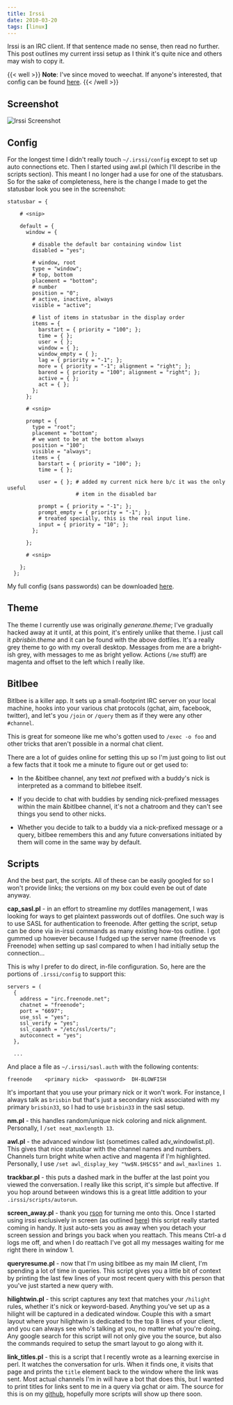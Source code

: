```yaml
---
title: Irssi
date: 2010-03-20
tags: [linux]
---
```


Irssi is an IRC client. If that sentence made no sense, then read no further.
This post outlines my current irssi setup as I think it's quite nice and others
may wish to copy it.

{{< well >}}
**Note**: I've since moved to weechat. If anyone's interested, that config can
be found [here][weechat].
{{< /well >}}

[weechat]: https://github.com/pbrisbin/dotfiles/tree/v1.0/tag-weechat

## Screenshot

![Irssi Screenshot](/images/irssi/irssi.png)

## Config

For the longest time I didn't really touch `~/.irssi/config` except to set up
auto connections etc. Then I started using awl.pl (which I'll describe in the
scripts section). This meant I no longer had a use for one of the statusbars. So
for the sake of completeness, here is the change I made to get the statusbar
look you see in the screenshot:

    statusbar = {

        # <snip>

        default = {
          window = {

            # disable the default bar containing window list
            disabled = "yes";

            # window, root
            type = "window";
            # top, bottom
            placement = "bottom";
            # number
            position = "0";
            # active, inactive, always
            visible = "active";

            # list of items in statusbar in the display order
            items = {
              barstart = { priority = "100"; };
              time = { };
              user = { };
              window = { };
              window_empty = { };
              lag = { priority = "-1"; };
              more = { priority = "-1"; alignment = "right"; };
              barend = { priority = "100"; alignment = "right"; };
              active = { };
              act = { };
            };
          };

          # <snip>

          prompt = {
            type = "root";
            placement = "bottom";
            # we want to be at the bottom always
            position = "100";
            visible = "always";
            items = {
              barstart = { priority = "100"; };
              time = { };

              user = { }; # added my current nick here b/c it was the only useful
                          # item in the disabled bar

              prompt = { priority = "-1"; };
              prompt_empty = { priority = "-1"; };
              # treated specially, this is the real input line.
              input = { priority = "10"; };
            };

          };

          # <snip>

        };
      };

My full config (sans passwords) can be downloaded
[here](http://github.com/pbrisbin/irssi-config).

## Theme

The theme I currently use was originally *generane.theme*; I've gradually hacked
away at it until, at this point, it's entirely unlike that theme. I just call it
*pbrisbin.theme* and it can be found with the above dotfiles. It's a really grey
theme to go with my overall desktop. Messages from me are a bright-ish grey,
with messages to me as bright yellow. Actions (`/me` stuff) are magenta and
offset to the left which I really like.

## Bitlbee

Bitlbee is a killer app. It sets up a small-footprint IRC server on your local
machine, hooks into your various chat protocols (gchat, aim, facebook, twitter),
and let's you `/join` or `/query` them as if they were any other `#channel`.

This is great for someone like me who's gotten used to `/exec -o foo` and other
tricks that aren't possible in a normal chat client.

There are a lot of guides online for setting this up so I'm just going to list
out a few facts that it took me a minute to figure out or get used to:

* In the &bitlbee channel, any text *not* prefixed with a buddy's nick 
  is interpreted as a command to bitlebee itself.

* If you decide to chat with buddies by sending nick-prefixed messages 
  within the main &bitlbee channel, it's not a chatroom and they can't 
  see things you send to other nicks.

* Whether you decide to talk to a buddy via a nick-prefixed message or a 
  query, bitlbee remembers this and any future conversations initiated 
  by them will come in the same way by default.

## Scripts

And the best part, the scripts. All of these can be easily googled
for so I won't provide links; the versions on my box could even be
out of date anyway.

**cap_sasl.pl** - in an effort to streamline my dotfiles management, I 
was looking for ways to get plaintext passwords out of dotfiles. One 
such way is to use SASL for authentication to freenode. After getting 
the script, setup can be done via in-irssi commands as many existing 
how-tos outline. I got gummed up however because I fudged up the server 
name (freenode vs Freenode) when setting up sasl compared to when I had 
initially setup the connection...

This is why I prefer to do direct, in-file configuration. So, here are 
the portions of `.irssi/config` to support this:

```
servers = (
  {
    address = "irc.freenode.net";
    chatnet = "freenode";
    port = "6697";
    use_ssl = "yes";
    ssl_verify = "yes";
    ssl_capath = "/etc/ssl/certs/";
    autoconnect = "yes";
  },

  ...
```

And place a file as `~/.irssi/sasl.auth` with the following contents:

```
freenode	<primary nick>	<password>	DH-BLOWFISH
```

It's important that you use your primary nick or it won't work. For 
instance, I always talk as `brisbin` but that's just a secondary nick 
associated with my primary `brisbin33`, so I had to use `brisbin33` in 
the sasl setup.

**nm.pl** - this handles random/unique nick coloring and nick
alignment. Personally, I `/set neat_maxlength 13`.

**awl.pl** - the advanced window list (sometimes called
adv\_windowlist.pl). This gives that nice statusbar with the
channel names and numbers. Channels turn bright white when active
and magenta if I'm highlighted. Personally, I use
`/set awl_display_key "%w$N.$H$C$S"` and `awl_maxlines 1`.

**trackbar.pl** - this puts a dashed mark in the buffer at the last
point you viewed the conversation. I really like this script, it's
simple but affective. If you hop around between windows this is a
great little addition to your `.irssi/scripts/autorun`.

**screen\_away.pl** - thank you [rson](http://rsontech.net) for
turning me onto this. Once I started using irssi exclusively in
screen (as outlined [here](/posts/screen_tricks)) this script
really started coming in handy. It just auto-sets you as away when
you detach your screen session and brings you back when you
reattach. This means Ctrl-a d logs me off, and when I do reattach
I've got all my messages waiting for me right there in window 1.

**queryresume.pl** - now that I'm using bitlbee as my main IM client, 
I'm spending a lot of time in queries. This script gives you a little 
bit of context by printing the last few lines of your most recent query 
with this person that you've just started a new query with.

**hilightwin.pl** - this script captures any text that matches your 
`/hilight` rules, whether it's nick or keyword-based. Anything you've 
set up as a hilight will be captured in a dedicated window. Couple this 
with a smart layout where your hilightwin is dedicated to the top 8 
lines of your client, and you can always see who's talking at you, no 
matter what you're doing. Any google search for this script will not 
only give you the source, but also the commands required to setup the 
smart layout to go along with it.

**link_titles.pl** - this is a script that I recently wrote as a learning
exercise in perl. It watches the conversation for urls. When it finds one, it
visits that page and prints the `title` element back to the window where the
link was sent. Most actual channels I'm in will have a bot that does this, but I
wanted to print titles for links sent to me in a query via gchat or aim. The
source for this is on my [github](https://github.com/pbrisbin/irssi-scripts),
hopefully more scripts will show up there soon.
